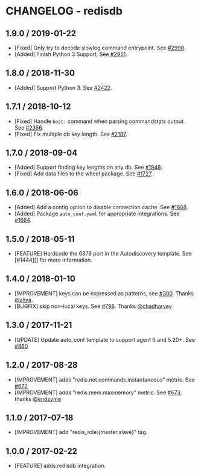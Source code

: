 # CHANGELOG - redisdb

## 1.9.0 / 2019-01-22

* [Fixed] Only try to decode slowlog command entrypoint. See [#2998](https://github.com/DataDog/integrations-core/pull/2998).
* [Added] Finish Python 3 Support. See [#2951](https://github.com/DataDog/integrations-core/pull/2951).

## 1.8.0 / 2018-11-30

* [Added] Support Python 3. See [#2422](https://github.com/DataDog/integrations-core/pull/2422).

## 1.7.1 / 2018-10-12

* [Fixed] Handle `host:` command when parsing commandstats output. See [#2356](https://github.com/DataDog/integrations-core/pull/2356).
* [Fixed] Fix multiple db key length. See [#2187](https://github.com/DataDog/integrations-core/pull/2187).

## 1.7.0 / 2018-09-04

* [Added] Support finding key lengths on any db. See [#1948](https://github.com/DataDog/integrations-core/pull/1948).
* [Fixed] Add data files to the wheel package. See [#1727](https://github.com/DataDog/integrations-core/pull/1727).

## 1.6.0 / 2018-06-06

* [Added] Add a config option to disable connection cache. See [#1668](https://github.com/DataDog/integrations-core/pull/1668).
* [Added] Package `auto_conf.yaml` for appropriate integrations. See [#1664](https://github.com/DataDog/integrations-core/pull/1664).

## 1.5.0 / 2018-05-11

* [FEATURE] Hardcode the 6379 port in the Autodiscovery template. See [#1444][] for more information.

## 1.4.0 / 2018-01-10

* [IMPROVEMENT] keys can be expressed as patterns, see [#300][]. Thanks [@aliva][].
* [BUGFIX] skip non-local keys. See  [#798][]. Thanks [@chadharvey][]

## 1.3.0 / 2017-11-21

* [UPDATE] Update auto_conf template to support agent 6 and 5.20+. See [#860][]

## 1.2.0 / 2017-08-28

* [IMPROVEMENT] adds "redis.net.commands.instantaneous" metric. See [#672][]
* [IMPROVEMENT] adds "redis.mem.maxmemory" metric. See [#673][], thanks [@endzyme][]

## 1.1.0 / 2017-07-18

* [IMPROVEMENT] add "redis_role:{master,slave}" tag.

## 1.0.0 / 2017-02-22

* [FEATURE] adds redisdb integration.

<!--- The following link definition list is generated by PimpMyChangelog --->
[#300]: https://github.com/DataDog/integrations-core/issues/300
[#672]: https://github.com/DataDog/integrations-core/issues/672
[#673]: https://github.com/DataDog/integrations-core/issues/673
[#798]: https://github.com/DataDog/integrations-core/issues/798
[#860]: https://github.com/DataDog/integrations-core/issues/860
[@aliva]: https://github.com/aliva
[@chadharvey]: https://github.com/chadharvey
[@endzyme]: https://github.com/endzyme
